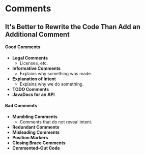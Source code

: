# Comments

## It's Better to Rewrite the Code Than Add an Additional Comment
#### Good Comments

- **Legal Comments**
    - Licenses, etc.
- **Informative Comments**
    - Explains why something was made.
- **Explanation of Intent**
    - Explains why we do something.
- **TODO Comments**
- **JavaDocs for an API**

#### Bad Comments

- **Mumbling Comments**
    - Comments that do not reveal intent.
- **Redundant Comments**
- **Misleading Comments**
- **Position Markers**
- **Closing Brace Comments**
- **Commented-Out Code**